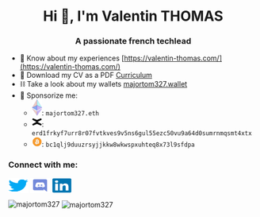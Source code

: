 <h1 align="center">Hi 👋, I'm Valentin THOMAS</h1>
<h3 align="center">A passionate french techlead</h3>

- 📄 Know about my experiences [https://valentin-thomas.com/](https://valentin-thomas.com/)
- 💼 Download my CV as a PDF [Curriculum](https://valentin-thomas.com/resume/pdf)
- ⛓️ Take a look about my wallets [majortom327.wallet](https://ud.me/majortom327.wallet)
- 💸 Sponsorize me:
  - <img alt="ethereum" src="./assets/crypto/eth-home-icon.png" width="20" />: `majortom327.eth`
  - <img alt="egld" src="./assets/crypto/multivers-x.svg" width="20" />: `erd1frkyf7urr8r07fvtkves9v5ns6gul55ezc50vu9a64d0sumrnmqsmt4xtx`
  - <img alt="bitcoin" src="./assets/crypto/btc.png" width="20" />: `bc1qlj9duuzrsyjjkkw8wkwspxuhteq8x73l9sfdpa`


<h3 align="left">Connect with me:</h3>
<p align="left">
<a href="https://twitter.com/majortom327" target="blank"><img align="center" src="./assets/social/twitter.svg" alt="majortom327" height="30" width="40" /></a>
<a href="https://discordapp.com/users/majortom327" target="blank"><img align="center" src="./assets/social/discord.svg" alt="majortom327" height="30" width="40" /></a>
<a href="https://www.linkedin.com/in/valentin-thomas-110236144/" target="blank"><img align="center" src="./assets/social/linked-in.svg" alt="Valentin Thomas" height="30" width="40" /></a>

</p>


<img align="left" src="https://github-readme-stats.vercel.app/api/top-langs?username=majortom327&show_icons=true&locale=en&layout=compact&theme=radical" alt="majortom327" /></p>

<p>&nbsp;<img align="center" src="https://github-readme-stats.vercel.app/api?username=majortom327&show_icons=true&locale=en&theme=radical" alt="majortom327" /></p>
